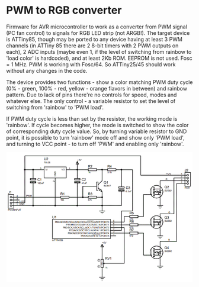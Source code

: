 PWM to RGB converter
====================

Firmware for AVR microcontroller to work as a converter from PWM signal (PC fan control) to signals for RGB LED strip (not ARGB!). 
The target device is ATTiny85, though may be ported to any device having at least 3 PWM channels (in ATTiny 85 there are 
2 8-bit timers with 2 PWM outputs on each), 2 ADC inputs (maybe even 1, if the level of switching from rainbow to 
'load color' is hardcoded), and at least 2Kb ROM. EEPROM is not used. Fosc = 1 MHz. PWM is working with Fosc/64. So ATTiny25/45 should work
without any changes in the code.

The device provides two functions - show a color matching PWM duty cycle (0% - green, 100% - red, yellow - orange flavors in between) 
and rainbow pattern. Due to lack of pins there're no controls for speed, modes and whatever else. The only control - a variable resistor 
to set the level of switching from 'rainbow' to 'PWM load'.

If PWM duty cycle is less than set by the resistor, the working mode is 'rainbow'. If cycle becomes higher, the mode is switched to show
the color of corresponding duty cycle value. So, by turning variable resistor to GND point, it is possible to turn 'rainbow' mode off and 
show only 'PWM load', and turning to VCC point - to turn off 'PWM' and enabling only 'rainbow'.

![schemaitc](schematic.gif "Schematic")





